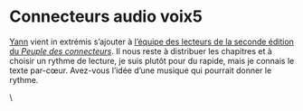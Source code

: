 # Connecteurs audio voix5

[Yann](http://blog-de-mec.typepad.fr/) vient in extrémis s’ajouter à [l’équipe des lecteurs de la seconde édition du *Peuple des connecteurs*](https://tcrouzet.com/le-peuple-des-connecteurs-v2-audio/). Il nous reste à distribuer les chapitres et à choisir un rythme de lecture, je suis plutôt pour du rapide, mais je connais le texte par-cœur. Avez-vous l’idée d’une musique qui pourrait donner le rythme.

\